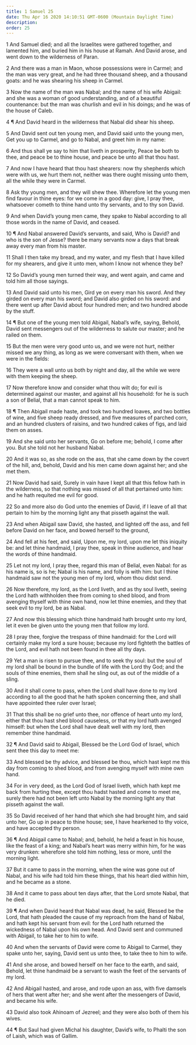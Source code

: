 ```yaml
---
title: 1 Samuel 25
date: Thu Apr 16 2020 14:10:51 GMT-0600 (Mountain Daylight Time)
description: 
order: 25
---
```


<p>
  1 And Samuel died; and all the Israelites were gathered together, and lamented
  him, and buried him in his house at Ramah. And David arose, and went down to
  the wilderness of Paran.
</p>
<p>
  2 And there was a man in Maon, whose possessions were in Carmel; and the man
  was very great, and he had three thousand sheep, and a thousand goats: and he
  was shearing his sheep in Carmel.
</p>
<p>
  3 Now the name of the man was Nabal; and the name of his wife Abigail: and she
  was a woman of good understanding, and of a beautiful countenance: but the man
  was churlish and evil in his doings; and he was of the house of Caleb.
</p>
<p>
  4 &#xB6; And David heard in the wilderness that Nabal did shear his sheep.
</p>
<p>
  5 And David sent out ten young men, and David said unto the young men, Get you
  up to Carmel, and go to Nabal, and greet him in my name:
</p>
<p>
  6 And thus shall ye say to him that liveth in prosperity, Peace be both to
  thee, and peace be to thine house, and peace be unto all that thou hast.
</p>
<p>
  7 And now I have heard that thou hast shearers: now thy shepherds which were
  with us, we hurt them not, neither was there ought missing unto them, all the
  while they were in Carmel.
</p>
<p>
  8 Ask thy young men, and they will shew thee. Wherefore let the young men find
  favour in thine eyes: for we come in a good day: give, I pray thee, whatsoever
  cometh to thine hand unto thy servants, and to thy son David.
</p>
<p>
  9 And when David&#x2019;s young men came, they spake to Nabal according to all
  those words in the name of David, and ceased.
</p>
<p>
  10 &#xB6; And Nabal answered David&#x2019;s servants, and said, Who is David?
  and who is the son of Jesse? there be many servants now a days that break away
  every man from his master.
</p>
<p>
  11 Shall I then take my bread, and my water, and my flesh that I have killed
  for my shearers, and give it unto men, whom I know not whence they be?
</p>
<p>
  12 So David&#x2019;s young men turned their way, and went again, and came and
  told him all those sayings.
</p>
<p>
  13 And David said unto his men, Gird ye on every man his sword. And they
  girded on every man his sword; and David also girded on his sword: and there
  went up after David about four hundred men; and two hundred abode by the
  stuff.
</p>
<p>
  14 &#xB6; But one of the young men told Abigail, Nabal&#x2019;s wife, saying,
  Behold, David sent messengers out of the wilderness to salute our master; and
  he railed on them.
</p>
<p>
  15 But the men were very good unto us, and we were not hurt, neither missed we
  any thing, as long as we were conversant with them, when we were in the
  fields:
</p>
<p>
  16 They were a wall unto us both by night and day, all the while we were with
  them keeping the sheep.
</p>
<p>
  17 Now therefore know and consider what thou wilt do; for evil is determined
  against our master, and against all his household: for he is such a son of
  Belial, that a man cannot speak to him.
</p>
<p>
  18 &#xB6; Then Abigail made haste, and took two hundred loaves, and two
  bottles of wine, and five sheep ready dressed, and five measures of parched
  corn, and an hundred clusters of raisins, and two hundred cakes of figs, and
  laid them on asses.
</p>
<p>
  19 And she said unto her servants, Go on before me; behold, I come after you.
  But she told not her husband Nabal.
</p>
<p>
  20 And it was so, as she rode on the ass, that she came down by the covert of
  the hill, and, behold, David and his men came down against her; and she met
  them.
</p>
<p>
  21 Now David had said, Surely in vain have I kept all that this fellow hath in
  the wilderness, so that nothing was missed of all that pertained unto him: and
  he hath requited me evil for good.
</p>
<p>
  22 So and more also do God unto the enemies of David, if I leave of all that
  pertain to him by the morning light any that pisseth against the wall.
</p>
<p>
  23 And when Abigail saw David, she hasted, and lighted off the ass, and fell
  before David on her face, and bowed herself to the ground,
</p>
<p>
  24 And fell at his feet, and said, Upon me, my lord, upon me let this iniquity
  be: and let thine handmaid, I pray thee, speak in thine audience, and hear the
  words of thine handmaid.
</p>
<p>
  25 Let not my lord, I pray thee, regard this man of Belial, even Nabal: for as
  his name is, so is he; Nabal is his name, and folly is with him: but I thine
  handmaid saw not the young men of my lord, whom thou didst send.
</p>
<p>
  26 Now therefore, my lord, as the Lord liveth, and as thy soul liveth, seeing
  the Lord hath withholden thee from coming to shed blood, and from avenging
  thyself with thine own hand, now let thine enemies, and they that seek evil to
  my lord, be as Nabal.
</p>
<p>
  27 And now this blessing which thine handmaid hath brought unto my lord, let
  it even be given unto the young men that follow my lord.
</p>
<p>
  28 I pray thee, forgive the trespass of thine handmaid: for the Lord will
  certainly make my lord a sure house; because my lord fighteth the battles of
  the Lord, and evil hath not been found in thee all thy days.
</p>
<p>
  29 Yet a man is risen to pursue thee, and to seek thy soul: but the soul of my
  lord shall be bound in the bundle of life with the Lord thy God; and the souls
  of thine enemies, them shall he sling out, as out of the middle of a sling.
</p>
<p>
  30 And it shall come to pass, when the Lord shall have done to my lord
  according to all the good that he hath spoken concerning thee, and shall have
  appointed thee ruler over Israel;
</p>
<p>
  31 That this shall be no grief unto thee, nor offence of heart unto my lord,
  either that thou hast shed blood causeless, or that my lord hath avenged
  himself: but when the Lord shall have dealt well with my lord, then remember
  thine handmaid.
</p>
<p>
  32 &#xB6; And David said to Abigail, Blessed be the Lord God of Israel, which
  sent thee this day to meet me:
</p>
<p>
  33 And blessed be thy advice, and blessed be thou, which hast kept me this day
  from coming to shed blood, and from avenging myself with mine own hand.
</p>
<p>
  34 For in very deed, as the Lord God of Israel liveth, which hath kept me back
  from hurting thee, except thou hadst hasted and come to meet me, surely there
  had not been left unto Nabal by the morning light any that pisseth against the
  wall.
</p>
<p>
  35 So David received of her hand that which she had brought him, and said unto
  her, Go up in peace to thine house; see, I have hearkened to thy voice, and
  have accepted thy person.
</p>
<p>
  36 &#xB6; And Abigail came to Nabal; and, behold, he held a feast in his
  house, like the feast of a king; and Nabal&#x2019;s heart was merry within
  him, for he was very drunken: wherefore she told him nothing, less or more,
  until the morning light.
</p>
<p>
  37 But it came to pass in the morning, when the wine was gone out of Nabal,
  and his wife had told him these things, that his heart died within him, and he
  became as a stone.
</p>
<p>
  38 And it came to pass about ten days after, that the Lord smote Nabal, that
  he died.
</p>
<p>
  39 &#xB6; And when David heard that Nabal was dead, he said, Blessed be the
  Lord, that hath pleaded the cause of my reproach from the hand of Nabal, and
  hath kept his servant from evil: for the Lord hath returned the wickedness of
  Nabal upon his own head. And David sent and communed with Abigail, to take her
  to him to wife.
</p>
<p>
  40 And when the servants of David were come to Abigail to Carmel, they spake
  unto her, saying, David sent us unto thee, to take thee to him to wife.
</p>
<p>
  41 And she arose, and bowed herself on her face to the earth, and said,
  Behold, let thine handmaid be a servant to wash the feet of the servants of my
  lord.
</p>
<p>
  42 And Abigail hasted, and arose, and rode upon an ass, with five damsels of
  hers that went after her; and she went after the messengers of David, and
  became his wife.
</p>
<p>
  43 David also took Ahinoam of Jezreel; and they were also both of them his
  wives.
</p>
<p>
  44 &#xB6; But Saul had given Michal his daughter, David&#x2019;s wife, to
  Phalti the son of Laish, which was of Gallim.
</p>
